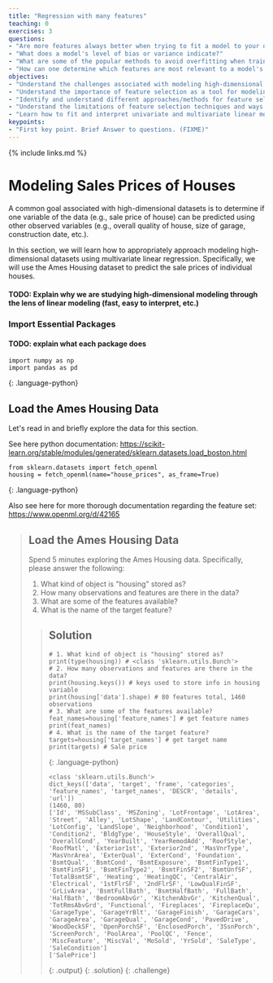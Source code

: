 ```yaml
---
title: "Regression with many features"
teaching: 0
exercises: 3
questions:
- "Are more features always better when trying to fit a model to your data?"
- "What does a model's level of bias or variance indicate?"
- "What are some of the popular methods to avoid overfitting when training on high-dimensional data?"
- "How can one determine which features are most relevant to a model's predictions?"
objectives:
- "Understand the challenges associated with modeling high-dimensional data"
- "Understand the importance of feature selection as a tool for modeling high-dimensional data"
- "Identify and understand different approaches/methods for feature selection"
- "Understand the limitations of feature selection techniques and ways to assess model bias/variance tradeoff"
- "Learn how to fit and interpret univariate and multivariate linear models"
keypoints:
- "First key point. Brief Answer to questions. (FIXME)"
---
```

{% include links.md %}

# Modeling Sales Prices of Houses 
A common goal associated with high-dimensional datasets is to determine if one variable of the data (e.g., sale price of house) can be predicted using other observed variables (e.g., overall quality of house, size of garage, construction date, etc.). 

In this section, we will learn how to appropriately approach modeling high-dimensional datasets using multivariate linear regression. Specifically, we will use the Ames Housing dataset to predict the sale prices of individual houses.

#### TODO: Explain why we are studying high-dimensional modeling through the lens of linear modeling (fast, easy to interpret, etc.)

### Import Essential Packages
#### TODO: explain what each package does
~~~
import numpy as np
import pandas as pd
~~~
{: .language-python}

## Load the Ames Housing Data
Let's read in and briefly explore the data for this section.

See here python documentation: https://scikit-learn.org/stable/modules/generated/sklearn.datasets.load_boston.html

~~~
from sklearn.datasets import fetch_openml
housing = fetch_openml(name="house_prices", as_frame=True)
~~~
{: .language-python}

 Also see here for more thorough documentation regarding the feature set: 
https://www.openml.org/d/42165


> ## Load the Ames Housing Data
>
> Spend 5 minutes exploring the Ames Housing data. Specifically, please answer the following:
> 1. What kind of object is "housing" stored as?
> 2. How many observations and features are there in the data?
> 3. What are some of the features available?
> 4. What is the name of the target feature?
>
> > ## Solution
> >
> >
> > ~~~
> > # 1. What kind of object is "housing" stored as?
> > print(type(housing)) # <class 'sklearn.utils.Bunch'>
> > # 2. How many observations and features are there in the data?
> > print(housing.keys()) # keys used to store info in housing variable
> > print(housing['data'].shape) # 80 features total, 1460 observations
> > # 3. What are some of the features available?
> > feat_names=housing['feature_names'] # get feature names
> > print(feat_names)
> > # 4. What is the name of the target feature?
> > targets=housing['target_names'] # get target name
> > print(targets) # Sale price
> > ~~~
> > {: .language-python}
> > ~~~
> > <class 'sklearn.utils.Bunch'>
> > dict_keys(['data', 'target', 'frame', 'categories', 'feature_names', 'target_names', 'DESCR', 'details', 'url'])
> > (1460, 80)
> > ['Id', 'MSSubClass', 'MSZoning', 'LotFrontage', 'LotArea', 'Street', 'Alley', 'LotShape', 'LandContour', 'Utilities', 'LotConfig', 'LandSlope', 'Neighborhood', 'Condition1', 'Condition2', 'BldgType', 'HouseStyle', 'OverallQual', 'OverallCond', 'YearBuilt', 'YearRemodAdd', 'RoofStyle', 'RoofMatl', 'Exterior1st', 'Exterior2nd', 'MasVnrType', 'MasVnrArea', 'ExterQual', 'ExterCond', 'Foundation', 'BsmtQual', 'BsmtCond', 'BsmtExposure', 'BsmtFinType1', 'BsmtFinSF1', 'BsmtFinType2', 'BsmtFinSF2', 'BsmtUnfSF', 'TotalBsmtSF', 'Heating', 'HeatingQC', 'CentralAir', 'Electrical', '1stFlrSF', '2ndFlrSF', 'LowQualFinSF', 'GrLivArea', 'BsmtFullBath', 'BsmtHalfBath', 'FullBath', 'HalfBath', 'BedroomAbvGr', 'KitchenAbvGr', 'KitchenQual', 'TotRmsAbvGrd', 'Functional', 'Fireplaces', 'FireplaceQu', 'GarageType', 'GarageYrBlt', 'GarageFinish', 'GarageCars', 'GarageArea', 'GarageQual', 'GarageCond', 'PavedDrive', 'WoodDeckSF', 'OpenPorchSF', 'EnclosedPorch', '3SsnPorch', 'ScreenPorch', 'PoolArea', 'PoolQC', 'Fence', 'MiscFeature', 'MiscVal', 'MoSold', 'YrSold', 'SaleType', 'SaleCondition']
> > ['SalePrice']
> > ~~~
> > {: .output}
> {: .solution}
{: .challenge}
